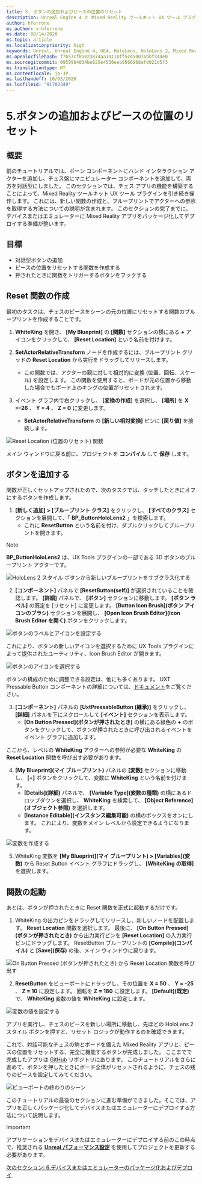 ```yaml
---
title: 5. ボタンの追加およびピースの位置のリセット
description: Unreal Engine 4 と Mixed Reality ツールキット UX ツール プラグインを使用して簡単なチェス アプリを構築するためのチュートリアル シリーズのパート 6 の 5
author: hferrone
ms.author: v-hferrone
ms.date: 08/14/2020
ms.topic: article
ms.localizationpriority: high
keywords: Unreal, Unreal Engine 4, UE4, HoloLens, HoloLens 2, Mixed Reality, チュートリアル, 入門, mrtk, uxt, UX ツール, ドキュメント
ms.openlocfilehash: f7b57cf8a023874aa14118ff5cd50076bbf344e0
ms.sourcegitcommit: 09599b4034be825e4536eeb9566968afd021d5f3
ms.translationtype: HT
ms.contentlocale: ja-JP
ms.lasthandoff: 10/03/2020
ms.locfileid: "91702349"
---
```

# <a name="5-adding-a-button--resetting-piece-locations"></a>5.ボタンの追加およびピースの位置のリセット


## <a name="overview"></a>概要

前のチュートリアルでは、ポーン コンポーネントにハンド インタラクション アクターを追加し、チェス盤にマニピュレーター コンポーネントを追加して、両方を対話型にしました。 このセクションでは、チェス アプリの機能を構築することによって、Mixed Reality ツールキット UX ツール プラグインを引き続き操作します。 これには、新しい関数の作成と、ブループリントでアクターへの参照を取得する方法についての説明が含まれます。 このセクションの完了までに、デバイスまたはエミュレーターに Mixed Reality アプリをパッケージ化してデプロイする準備が整います。

## <a name="objectives"></a>目標

* 対話型ボタンの追加
* ピースの位置をリセットする関数を作成する
* 押されたときに関数をトリガーするボタンをフックする

## <a name="creating-a-reset-function"></a>Reset 関数の作成
最初のタスクは、チェスのピースをシーンの元の位置にリセットする関数のブループリントを作成することです。 

1.  **WhiteKing** を開き、 **[My Blueprint]** の **[関数]** セクションの横にある **+** アイコンをクリックして、 **[Reset Location]** という名前を付けます。 

2.  **SetActorRelativeTransform** ノードを作成するには、ブループリント グリッドの **Reset Location** から実行をドラッグしてリリースします。 
    * この関数では、アクターの親に対して相対的に変換 (位置、回転、スケール) を設定します。 この関数を使用すると、ボードが元の位置から移動した場合でもボード上のキングの位置がリセットされます。 
    
3. イベント グラフ内で右クリックし、 **[変換の作成]** を選択し、 **[場所]** を **X =-26** 、 **Y = 4** 、 **Z = 0** に変更します。
    * **SetActorRelativeTransform** の **[新しい相対変換]** ピンに **[戻り値]** を接続します。 

![Reset Location (位置のリセット) 関数](images/unreal-uxt/5-function.PNG)

メイン ウィンドウに戻る前に、プロジェクトを **コンパイル** して **保存** します。 


## <a name="adding-a-button"></a>ボタンを追加する
関数が正しくセットアップされたので、次のタスクでは、タッチしたときにオフにするボタンを作成します。 


1.  **[新しく追加] > [ブループリント クラス]** をクリックし、 **[すべてのクラス]** セクションを展開して、「 **BP_ButtonHoloLens2** 」を検索します。 
    * これに **ResetButton** という名前を付け、ダブルクリックしてブループリントを開きます。

> [!NOTE]
> **BP_ButtonHoloLens2** は、UX Tools プラグインの一部である 3D ボタンのブループリント アクターです。

![HoloLens 2 スタイル ボタンから新しいブループリントをサブクラス化する](images/unreal-uxt/5-subclass.PNG)

2. **[コンポーネント]** パネルで **[ResetButton(self)]** が選択されていることを確認します。 **[詳細]** パネルで、 **[ボタン]** セクションに移動します。 **[ボタン ラベル]** の既定を [リセット] に変更します。 **[Button Icon Brush]\(ボタン アイコンのブラシ\)** セクションを展開し、 **[Open Icon Brush Editor]\(Icon Brush Editor を開く\)** ボタンをクリックします。 

![ボタンのラベルとアイコンを設定する](images/unreal-uxt/5-buttonconfig.PNG)

これにより、ボタンの新しいアイコンを選択するために UX Tools プラグインによって提供されたユーティリティ、Icon Brush Editor が開きます。 

![ボタンのアイコンを選択する](images/unreal-uxt/5-iconbrusheditor.PNG)

ボタンの構成のために調整できる設定は、他にも多くあります。 UXT Pressable Button コンポーネントの詳細については、[ドキュメント](https://microsoft.github.io/MixedReality-UXTools-Unreal/version/public/0.9.x/Docs/PressableButton.html)をご覧ください。

3. **[コンポーネント]** パネルの **[UxtPressableButton (継承)]** をクリックし、 **[詳細]** パネルを下にスクロールして **[イベント]** セクションを表示します。 
    * **[On Button Pressed]\(ボタンが押されたとき\)** の横にある緑色の **+** のボタンをクリックして、ボタンが押されたときに呼び出されるイベントをイベント グラフに追加します。 
    
ここから、レベルの **WhiteKing** アクターへの参照が必要な  **WhiteKing** の **Reset Location** 関数を呼び出す必要があります。 

4.  **[My Blueprint]\(マイ ブループリント\)** パネルの **[変数]** セクションに移動し、 **[+]** ボタンをクリックして、変数に **WhiteKing** という名前を付けます。 
    * **[Details]\(詳細\)** パネルで、 **[Variable Type]\(変数の種類\)** の横にあるドロップダウンを選択し、 **WhiteKing** を検索して、 **[Object Reference]\(オブジェクト参照\)** を選択します。 
    * **[Instance Editable]\(インスタンス編集可能\)** の横のボックスをオンにします。 これにより、変数をメイン レベルから設定できるようになります。 

![変数を作成する](images/unreal-uxt/5-var.PNG)

5.  WhiteKing 変数を **[My Blueprint]\(マイ ブループリント\) > [Variables]\(変数\)** から Reset Button イベント グラフにドラッグし、 **[WhiteKing の取得]** を選択します。 

## <a name="firing-the-function"></a>関数の起動
あとは、ボタンが押されたときに Reset 関数を正式に起動するだけです。

1.  WhiteKing の出力ピンをドラッグしてリリースし、新しいノードを配置します。 **Reset Location** 関数を選択します。 最後に、 **[On Button Pressed]\(ボタンが押されたとき\)** から出力実行ピンを **[Reset Location]** の入力実行ピンにドラッグします。 ResetButton ブループリントの **[Compile]\(コンパイル\)** と **[Save]\(保存\)** の後、メイン ウィンドウに戻ります。 

![On Button Pressed (ボタンが押されたとき) から Reset Location 関数を呼び出す](images/unreal-uxt/5-callresetloc.PNG)

2.  **ResetButton** をビューポートにドラッグし、その位置を **X = 50** 、 **Y = -25** 、 **Z = 10** に設定します。 回転を **Z = 180** に設定します。 **[Default]\(既定\)** で、 **WhiteKing** 変数の値を **WhiteKing** に設定します。

![変数の値を設定する](images/unreal-uxt/5-buttonlevel.PNG)

アプリを実行し、チェスのピースを新しい場所に移動し、先ほどの HoloLens 2 スタイル ボタンを押すと、リセット ロジックが動作するのを確認できます。

これで、対話可能なチェスの駒とボードを備えた Mixed Reality アプリと、ピースの位置をリセットする、完全に機能するボタンが完成しました。 ここまでで完成したアプリは [GitHub](https://github.com/microsoft/MixedReality-Unreal-Samples/tree/master/ChessApp) リポジトリにあります。 このチュートリアルをさらに進めて、ボタンを押したときにボード全体がリセットされるように、チェスの残りのピースを設定してみてください。

![ビューポートの終わりのシーン](images/unreal-uxt/5-endscene.PNG)

このチュートリアルの最後のセクションに進む準備ができました。そこでは、アプリを正しくパッケージ化してデバイスまたはエミュレーターにデプロイする方法について説明します。

> [!IMPORTANT]
> アプリケーションをデバイスまたはエミュレーターにデプロイする前のこの時点で、推奨される **[Unreal パフォーマンス設定](../performance-recommendations-for-unreal.md)** を使用してプロジェクトを更新する必要があります。

[次のセクション: 6.デバイスまたはエミュレーターのパッケージ化およびデプロイ](unreal-uxt-ch6.md)
